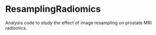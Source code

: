 # ResamplingRadiomics
Analysis code to study the effect of image resampling on prostate MRI radiomics.
